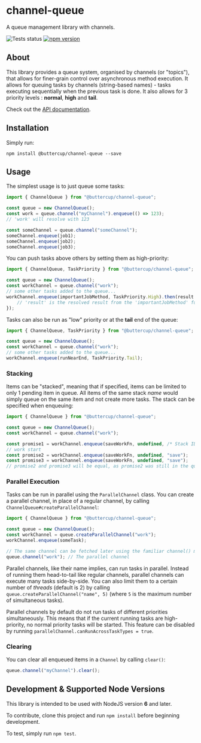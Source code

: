 # channel-queue
A queue management library with channels.

![Tests status](https://github.com/buttercup/channel-queue/actions/workflows/test.yml/badge.svg) [![npm version](https://badge.fury.io/js/%40buttercup%2Fchannel-queue.svg)](https://www.npmjs.com/package/@buttercup/channel-queue)

## About

This library provides a queue system, organised by channels (or "topics"), that allows for finer-grain control over asynchronous method execution. It allows for queuing tasks by channels (string-based names) - tasks executing sequentially when the previous task is done. It also allows for 3 priority levels : **normal**, **high** and **tail**.

Check out the [API documentation](API.md).

## Installation

Simply run:

```shell
npm install @buttercup/channel-queue --save
```

## Usage
The simplest usage is to just queue some tasks:

```javascript
import { ChannelQueue } from "@buttercup/channel-queue";

const queue = new ChannelQueue();
const work = queue.channel("myChannel").enqueue(() => 123);
// 'work' will resolve with 123

const someChannel = queue.channel("someChannel");
someChannel.enqueue(job1);
someChannel.enqueue(job2);
someChannel.enqueue(job3);
```

You can push tasks above others by setting them as high-priority:

```javascript
import { ChannelQueue, TaskPriority } from "@buttercup/channel-queue";

const queue = new ChannelQueue();
const workChannel = queue.channel("work");
// some other tasks added to the queue...
workChannel.enqueue(importantJobMethod, TaskPriority.High).then(result => {
    // 'result' is the resolved result from the 'importantJobMethod' function
});
```

Tasks can also be run as "low" priority or at the **tail** end of the queue:

```javascript
import { ChannelQueue, TaskPriority } from "@buttercup/channel-queue";

const queue = new ChannelQueue();
const workChannel = queue.channel("work");
// some other tasks added to the queue...
workChannel.enqueue(runNearEnd, TaskPriority.Tail);
```

### Stacking
Items can be "stacked", meaning that if specified, items can be limited to only 1 pending item in queue. All items of the same stack _name_ would simply queue on the same item and not create more tasks. The stack can be specified when enqueuing:

```javascript
import { ChannelQueue } from "@buttercup/channel-queue";

const queue = new ChannelQueue();
const workChannel = queue.channel("work");

const promise1 = workChannel.enqueue(saveWorkFn, undefined, /* Stack ID */ "save");
// work start
const promise2 = workChannel.enqueue(saveWorkFn, undefined, "save");
const promise3 = workChannel.enqueue(saveWorkFn, undefined, "save");
// promise2 and promise3 will be equal, as promise2 was still in the queue when promise3
```

### Parallel Execution
Tasks can be run in parallel using the `ParallelChannel` class. You can create a parallel channel, in place of a regular channel, by calling `ChannelQueue#createParallelChannel`:

```javascript
import { ChannelQueue } from "@buttercup/channel-queue";

const queue = new ChannelQueue();
const workChannel = queue.createParallelChannel("work");
workChannel.enqueue(someTask);

// The same channel can be fetched later using the familiar channel() method:
queue.channel("work"); // The parallel channel
```

Parallel channels, like their name implies, can run tasks in parallel. Instead of running them head-to-tail like regular channels, parallel channels can execute many tasks side-by-side. You can also limit them to a certain number of _threads_ (default is 2) by calling `queue.createParallelChannel("name", 5)` (where `5` is the maximum number of simultaneous tasks).

Parallel channels by default do not run tasks of different priorities simultaneously. This means that if the current running tasks are high-priority, no normal priority tasks will be started. This feature can be disabled by running `parallelChannel.canRunAcrossTaskTypes = true`.

### Clearing

You can clear all enqueued items in a `Channel` by calling `clear()`:

```javascript
queue.channel("myChannel").clear();
```

## Development & Supported Node Versions
This library is intended to be used with NodeJS version **6** and later.

To contribute, clone this project and run `npm install` before beginning development.

To test, simply run `npm test`.
